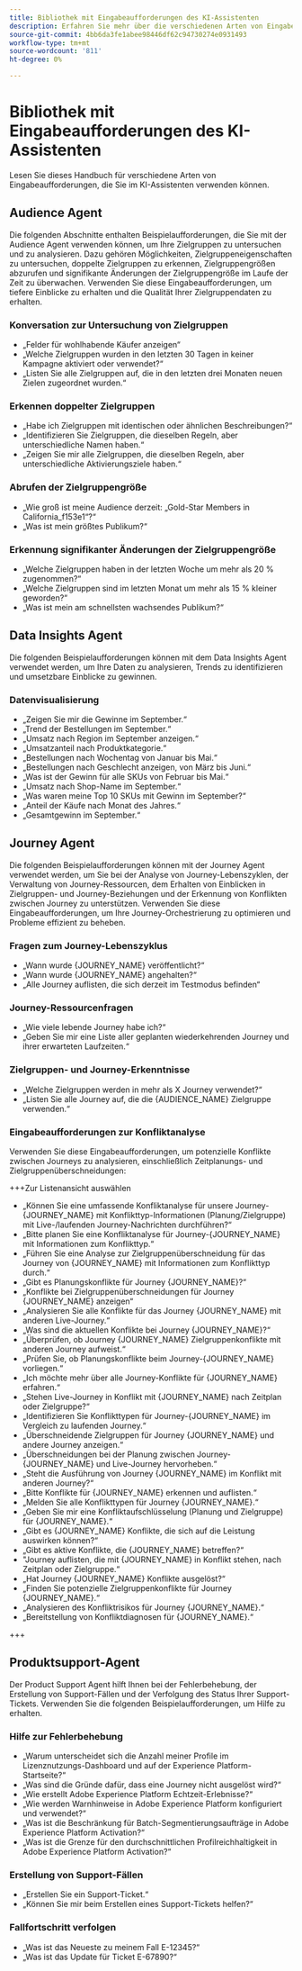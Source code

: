 ```yaml
---
title: Bibliothek mit Eingabeaufforderungen des KI-Assistenten
description: Erfahren Sie mehr über die verschiedenen Arten von Eingabeaufforderungen und Eingabeaufforderungsmustern, die Sie bei der Abfrage des KI-Assistenten verwenden können.
source-git-commit: 4bb6da3fe1abee98446df62c94730274e0931493
workflow-type: tm+mt
source-wordcount: '811'
ht-degree: 0%

---
```


# Bibliothek mit Eingabeaufforderungen des KI-Assistenten

Lesen Sie dieses Handbuch für verschiedene Arten von Eingabeaufforderungen, die Sie im KI-Assistenten verwenden können.

## Audience Agent

Die folgenden Abschnitte enthalten Beispielaufforderungen, die Sie mit der Audience Agent verwenden können, um Ihre Zielgruppen zu untersuchen und zu analysieren. Dazu gehören Möglichkeiten, Zielgruppeneigenschaften zu untersuchen, doppelte Zielgruppen zu erkennen, Zielgruppengrößen abzurufen und signifikante Änderungen der Zielgruppengröße im Laufe der Zeit zu überwachen. Verwenden Sie diese Eingabeaufforderungen, um tiefere Einblicke zu erhalten und die Qualität Ihrer Zielgruppendaten zu erhalten.

### Konversation zur Untersuchung von Zielgruppen

- „Felder für wohlhabende Käufer anzeigen“
- „Welche Zielgruppen wurden in den letzten 30 Tagen in keiner Kampagne aktiviert oder verwendet?“
- „Listen Sie alle Zielgruppen auf, die in den letzten drei Monaten neuen Zielen zugeordnet wurden.“

### Erkennen doppelter Zielgruppen

- „Habe ich Zielgruppen mit identischen oder ähnlichen Beschreibungen?“
- „Identifizieren Sie Zielgruppen, die dieselben Regeln, aber unterschiedliche Namen haben.“
- „Zeigen Sie mir alle Zielgruppen, die dieselben Regeln, aber unterschiedliche Aktivierungsziele haben.“

### Abrufen der Zielgruppengröße

- „Wie groß ist meine Audience derzeit: „Gold-Star Members in California_f153e1“?“
- „Was ist mein größtes Publikum?“

### Erkennung signifikanter Änderungen der Zielgruppengröße

- „Welche Zielgruppen haben in der letzten Woche um mehr als 20 % zugenommen?“
- „Welche Zielgruppen sind im letzten Monat um mehr als 15 % kleiner geworden?“
- „Was ist mein am schnellsten wachsendes Publikum?“

## Data Insights Agent

Die folgenden Beispielaufforderungen können mit dem Data Insights Agent verwendet werden, um Ihre Daten zu analysieren, Trends zu identifizieren und umsetzbare Einblicke zu gewinnen.

### Datenvisualisierung

- „Zeigen Sie mir die Gewinne im September.“
- „Trend der Bestellungen im September.“
- „Umsatz nach Region im September anzeigen.“
- „Umsatzanteil nach Produktkategorie.“
- „Bestellungen nach Wochentag von Januar bis Mai.“
- „Bestellungen nach Geschlecht anzeigen, von März bis Juni.“
- „Was ist der Gewinn für alle SKUs von Februar bis Mai.“
- „Umsatz nach Shop-Name im September.“
- „Was waren meine Top 10 SKUs mit Gewinn im September?“
- „Anteil der Käufe nach Monat des Jahres.“
- „Gesamtgewinn im September.“

## Journey Agent

Die folgenden Beispielaufforderungen können mit der Journey Agent verwendet werden, um Sie bei der Analyse von Journey-Lebenszyklen, der Verwaltung von Journey-Ressourcen, dem Erhalten von Einblicken in Zielgruppen- und Journey-Beziehungen und der Erkennung von Konflikten zwischen Journey zu unterstützen. Verwenden Sie diese Eingabeaufforderungen, um Ihre Journey-Orchestrierung zu optimieren und Probleme effizient zu beheben.

### Fragen zum Journey-Lebenszyklus

- „Wann wurde {JOURNEY_NAME} veröffentlicht?“
- „Wann wurde {JOURNEY_NAME} angehalten?“
- „Alle Journey auflisten, die sich derzeit im Testmodus befinden“

### Journey-Ressourcenfragen

- „Wie viele lebende Journey habe ich?“
- „Geben Sie mir eine Liste aller geplanten wiederkehrenden Journey und ihrer erwarteten Laufzeiten.“

### Zielgruppen- und Journey-Erkenntnisse

- „Welche Zielgruppen werden in mehr als X Journey verwendet?“
- „Listen Sie alle Journey auf, die die {AUDIENCE_NAME} Zielgruppe verwenden.“

### Eingabeaufforderungen zur Konfliktanalyse

Verwenden Sie diese Eingabeaufforderungen, um potenzielle Konflikte zwischen Journeys zu analysieren, einschließlich Zeitplanungs- und Zielgruppenüberschneidungen:

+++Zur Listenansicht auswählen

- „Können Sie eine umfassende Konfliktanalyse für unsere Journey-{JOURNEY_NAME} mit Konflikttyp-Informationen (Planung/Zielgruppe) mit Live-/laufenden Journey-Nachrichten durchführen?“
- „Bitte planen Sie eine Konfliktanalyse für Journey-{JOURNEY_NAME} mit Informationen zum Konflikttyp.“
- „Führen Sie eine Analyse zur Zielgruppenüberschneidung für das Journey von {JOURNEY_NAME} mit Informationen zum Konflikttyp durch.“
- „Gibt es Planungskonflikte für Journey {JOURNEY_NAME}?“
- „Konflikte bei Zielgruppenüberschneidungen für Journey {JOURNEY_NAME} anzeigen“
- „Analysieren Sie alle Konflikte für das Journey {JOURNEY_NAME} mit anderen Live-Journey.“
- „Was sind die aktuellen Konflikte bei Journey {JOURNEY_NAME}?“
- „Überprüfen, ob Journey {JOURNEY_NAME} Zielgruppenkonflikte mit anderen Journey aufweist.“
- „Prüfen Sie, ob Planungskonflikte beim Journey-{JOURNEY_NAME} vorliegen.“
- „Ich möchte mehr über alle Journey-Konflikte für {JOURNEY_NAME} erfahren.“
- „Stehen Live-Journey in Konflikt mit {JOURNEY_NAME} nach Zeitplan oder Zielgruppe?“
- „Identifizieren Sie Konflikttypen für Journey-{JOURNEY_NAME} im Vergleich zu laufenden Journey.“
- „Überschneidende Zielgruppen für Journey {JOURNEY_NAME} und andere Journey anzeigen.“
- „Überschneidungen bei der Planung zwischen Journey-{JOURNEY_NAME} und Live-Journey hervorheben.“
- „Steht die Ausführung von Journey {JOURNEY_NAME} im Konflikt mit anderen Journey?“
- „Bitte Konflikte für {JOURNEY_NAME} erkennen und auflisten.“
- „Melden Sie alle Konflikttypen für Journey {JOURNEY_NAME}.“
- „Geben Sie mir eine Konfliktaufschlüsselung (Planung und Zielgruppe) für {JOURNEY_NAME}.“
- „Gibt es {JOURNEY_NAME} Konflikte, die sich auf die Leistung auswirken können?“
- „Gibt es aktive Konflikte, die {JOURNEY_NAME} betreffen?“
- &quot;Journey auflisten, die mit {JOURNEY_NAME} in Konflikt stehen, nach Zeitplan oder Zielgruppe.“
- „Hat Journey {JOURNEY_NAME} Konflikte ausgelöst?“
- „Finden Sie potenzielle Zielgruppenkonflikte für Journey {JOURNEY_NAME}.“
- „Analysieren des Konfliktrisikos für Journey {JOURNEY_NAME}.“
- „Bereitstellung von Konfliktdiagnosen für {JOURNEY_NAME}.“

+++

## Produktsupport-Agent

Der Product Support Agent hilft Ihnen bei der Fehlerbehebung, der Erstellung von Support-Fällen und der Verfolgung des Status Ihrer Support-Tickets. Verwenden Sie die folgenden Beispielaufforderungen, um Hilfe zu erhalten.

### Hilfe zur Fehlerbehebung

- „Warum unterscheidet sich die Anzahl meiner Profile im Lizenznutzungs-Dashboard und auf der Experience Platform-Startseite?“
- „Was sind die Gründe dafür, dass eine Journey nicht ausgelöst wird?“
- „Wie erstellt Adobe Experience Platform Echtzeit-Erlebnisse?“
- „Wie werden Warnhinweise in Adobe Experience Platform konfiguriert und verwendet?“
- „Was ist die Beschränkung für Batch-Segmentierungsaufträge in Adobe Experience Platform Activation?“
- „Was ist die Grenze für den durchschnittlichen Profilreichhaltigkeit in Adobe Experience Platform Activation?“

### Erstellung von Support-Fällen

- „Erstellen Sie ein Support-Ticket.“
- „Können Sie mir beim Erstellen eines Support-Tickets helfen?“

### Fallfortschritt verfolgen

- „Was ist das Neueste zu meinem Fall E-12345?“
- „Was ist das Update für Ticket E-67890?“

